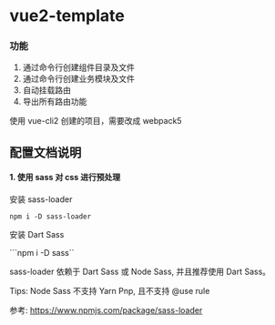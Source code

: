 # vue2-template

### 功能
1. 通过命令行创建组件目录及文件
2. 通过命令行创建业务模块及文件
2. 自动挂载路由
3. 导出所有路由功能


使用 vue-cli2 创建的项目，需要改成 webpack5

## 配置文档说明

#### 1. 使用 sass 对 css 进行预处理

安装 sass-loader

```npm i -D sass-loader```

安装 Dart Sass

```npm i -D sass``

sass-loader 依赖于 Dart Sass 或 Node Sass, 并且推荐使用 Dart Sass。

Tips: Node Sass 不支持 Yarn Pnp, 且不支持 @use rule

参考: https://www.npmjs.com/package/sass-loader


